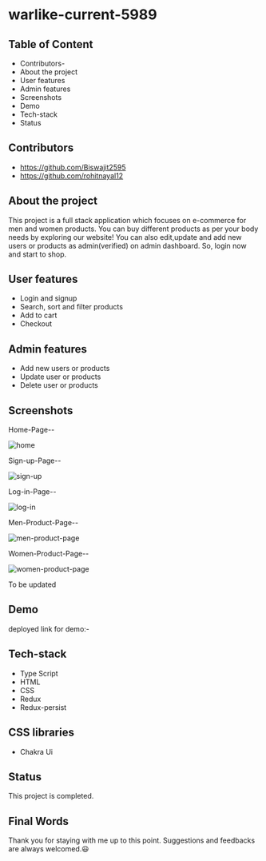# warlike-current-5989
## Table of Content

- Contributors-
- About the project
- User features
- Admin features
- Screenshots
- Demo
- Tech-stack
- Status

## Contributors
- https://github.com/Biswajit2595
- https://github.com/rohitnayal12


## About the project

This project is a full stack application which focuses on e-commerce for men and women products. You can buy different products as per your body needs by exploring our website! You can also edit,update and add new users or products as admin(verified) on admin dashboard. So, login now  and start to shop.  

## User features
- Login and signup
- Search, sort and filter products
- Add to cart
- Checkout 

## Admin features
- Add new users or products
- Update user or products
- Delete user or products  

## Screenshots

Home-Page--

![home](https://github.com/Biswajit2595/warlike-current-5989/assets/119488668/f8eda93c-1fe4-4ed3-9c6f-3fc23a8ecdf6)

Sign-up-Page--

![sign-up](https://github.com/Biswajit2595/warlike-current-5989/assets/119488668/a140da8f-a981-4538-a3be-1a520a3e87e6)

Log-in-Page--

![log-in](https://github.com/Biswajit2595/warlike-current-5989/assets/119488668/f8045342-7616-4319-adc0-4eb75acc97c7)

Men-Product-Page--

![men-product-page](https://github.com/Biswajit2595/warlike-current-5989/assets/119488668/48e48da1-503f-48cd-b1c8-eb230bd75afc)

Women-Product-Page--

![women-product-page](https://github.com/Biswajit2595/warlike-current-5989/assets/119488668/707baae4-5e4b-45d2-ab80-5436594a4b6a)




To be updated
## Demo

deployed link for demo:-

## Tech-stack

- Type Script
- HTML
- CSS
- Redux
- Redux-persist


## CSS libraries
- Chakra Ui


## Status

This project is completed. 
## Final Words

Thank you for staying with me up to this point. Suggestions and feedbacks are always welcomed.😃
